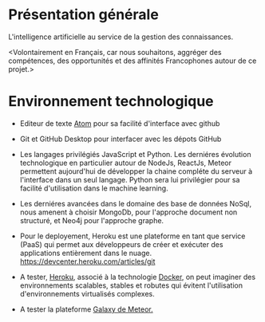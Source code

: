 # Présentation générale
L'intelligence artificielle au service de la gestion des connaissances.

<Volontairement en Français, car nous souhaitons, aggréger des compétences, des opportunités et des affinités Francophones autour de ce projet.>

# Environnement technologique

  - Editeur de texte [Atom](https://github.com/cuissai02/Hello-world/blob/master/Atom.md) pour sa facilité d'interface avec github
  
  - Git et GitHub Desktop pour interfacer avec les dépots GitHub 
  
  - Les langages privilégiés JavaScript et Python. Les derniéres évolution technologique en particulier autour de NodeJs, ReactJs, Meteor permettent aujourd'hui de développer la chaine compléte du serveur à l'interface dans un seul langage. Python sera lui privilégier pour sa facilité d'utilisation dans le machine learning.

  - Les derniéres avancées dans le domaine des base de données NoSql, nous amenent à choisir MongoDb, pour l'approche document non structuré, et Neo4j pour l'approche graphe.

  - Pour le deployement, Heroku est une plateforme en tant que service (PaaS) qui permet aux développeurs de créer et exécuter des applications entièrement dans le nuage. https://devcenter.heroku.com/articles/git

  - A tester, [Heroku](https://www.heroku.com/home), associé à la technologie [Docker](https://www.docker.com/), on peut imaginer des environnements scalables, stables et robutes qui évitent l'utilisation d'environnements virtualisés complexes.
  
  - A tester la plateforme [Galaxy de Meteor.](https://www.meteor.com/galaxy/signup)
  
